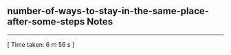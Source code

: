 <h2>number-of-ways-to-stay-in-the-same-place-after-some-steps Notes</h2><hr>[ Time taken: 6 m 56 s ]